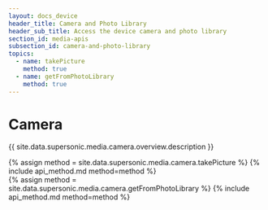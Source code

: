 ```yaml
---
layout: docs_device
header_title: Camera and Photo Library
header_sub_title: Access the device camera and photo library
section_id: media-apis
subsection_id: camera-and-photo-library
topics:
  - name: takePicture
    method: true
  - name: getFromPhotoLibrary
    method: true
---
```

# Camera

{{ site.data.supersonic.media.camera.overview.description }}

<section class="docs-section" id="takepicture">
{% assign method = site.data.supersonic.media.camera.takePicture %}
{% include api_method.md method=method %}
</section>

<section class="docs-section" id="getfromphotolibrary">
{% assign method = site.data.supersonic.media.camera.getFromPhotoLibrary %}
{% include api_method.md method=method %}
</section>
